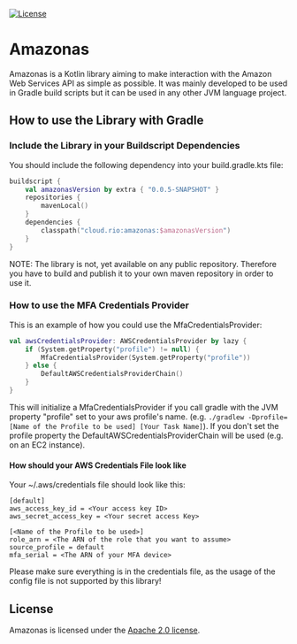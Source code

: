 [![License](https://img.shields.io/badge/License-Apache%202.0-blue.svg)](https://opensource.org/licenses/Apache-2.0)

# Amazonas

Amazonas is a Kotlin library aiming to make interaction with the Amazon Web Services API as simple as possible.
It was mainly developed to be used in Gradle build scripts but it can be used in any other JVM language project.

## How to use the Library with Gradle

### Include the Library in your Buildscript Dependencies

You should include the following dependency into your build.gradle.kts file:

```kotlin
buildscript {
    val amazonasVersion by extra { "0.0.5-SNAPSHOT" }
    repositories {
        mavenLocal()
    }
    dependencies {
        classpath("cloud.rio:amazonas:$amazonasVersion")
    }
}
```

NOTE: The library is not, yet available on any public repository.
Therefore you have to build and publish it to your own maven repository in order to use it.

### How to use the MFA Credentials Provider

This is an example of how you could use the MfaCredentialsProvider:

```kotlin
val awsCredentialsProvider: AWSCredentialsProvider by lazy {
    if (System.getProperty("profile") != null) {
        MfaCredentialsProvider(System.getProperty("profile"))
    } else {
        DefaultAWSCredentialsProviderChain()
    }
}
```

This will initialize a MfaCredentialsProvider if you call gradle with the JVM property "profile"
set to your aws profile's name. (e.g. ```./gradlew -Dprofile=[Name of the Profile to be used] [Your Task Name]```). 
If you don't set the profile property the DefaultAWSCredentialsProviderChain will be used (e.g. on an EC2 instance).

#### How should your AWS Credentials File look like

Your ~/.aws/credentials file should look like this:

```text
[default]
aws_access_key_id = <Your access key ID>
aws_secret_access_key = <Your secret access Key>

[<Name of the Profile to be used>]
role_arn = <The ARN of the role that you want to assume>
source_profile = default
mfa_serial = <The ARN of your MFA device>
```

Please make sure everything is in the credentials file, as the usage of the config file is not supported
by this library!

## License

Amazonas is licensed under the [Apache 2.0 license](https://github.com/rio-cloud/amazonas/blob/master/LICENSE).
